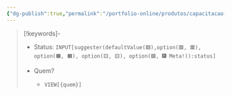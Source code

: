 ```yaml
---
{"dg-publish":true,"permalink":"/portfolio-online/produtos/capacitacao-de-recursos-humanos/","tags":["💼/🔍"],"created":"2024-02-14T12:36:20.501-03:00","updated":"2024-02-05T10:50:50.093-03:00"}
---
```



>[!keywords]-
> - Status: `INPUT[suggester(defaultValue(🟥️),option(🟥️, 🟥️), option(🟧️, 🟧️), option(🟨️, 🟨️), option(🟩️, 🎆 Meta!)):status]`
> 
> - Quem? 
> 	- `VIEW[{quem}]`